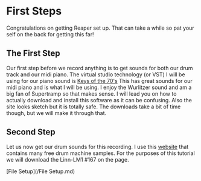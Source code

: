 # First Steps
Congratulations on getting Reaper set up. That can take a while so pat your self on the back for getting this far!
## The First Step
Our first step before we record anything is to get sounds for both our drum track and our midi piano.
The virtual studio technology (or VST) I will be using for our piano sound is [Keys of the 70's](https://www.lostin70s.com/download)
This has great sounds for our midi piano and is what I will be using. I enjoy the Wurlitzer sound and am a big fan of Supertramp so that makes sense. I will lead you on how to actually download and install this software as it can be confusing. Also the site looks sketch but it is totally safe. The downloads take a bit of time though, but we will make it through that. 

## Second Step
Let us now get our drum sounds for this recording. I use this [website](https://samples.kb6.de/downloads.php#att) that contains many free drum machine samples. For the purposes of this tutorial we will download the Linn-LM1 #167 on the page. 



[File Setup](/File Setup.md)
